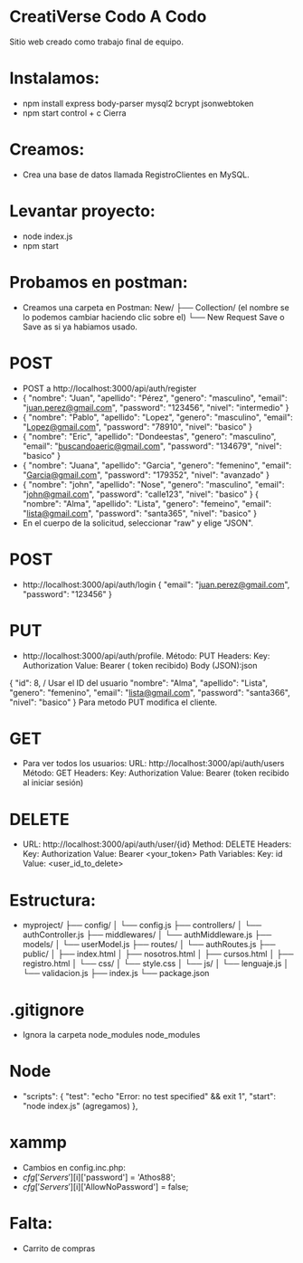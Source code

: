 # CreatiVerse Codo A Codo
Sitio web creado como trabajo final de equipo.

# Instalamos:
* npm install express body-parser mysql2 bcrypt jsonwebtoken
* npm start
control + c Cierra


# Creamos:
* Crea una base de datos llamada RegistroClientes en MySQL.

# Levantar proyecto:
* node index.js
* npm start

# Probamos en postman:
* Creamos una carpeta en Postman:
New/
├── Collection/  (el nombre se lo podemos cambiar haciendo clic sobre el)
   └── New Request
Save o Save as si ya habiamos usado.

 # POST
* POST a http://localhost:3000/api/auth/register
* {
  "nombre": "Juan",
  "apellido": "Pérez",
  "genero": "masculino",
  "email": "juan.perez@gmail.com",
  "password": "123456",
  "nivel": "intermedio"
}
* {
  "nombre": "Pablo",
  "apellido": "Lopez",
  "genero": "masculino",
  "email": "Lopez@gmail.com",
  "password": "78910",
  "nivel": "basico"
}
* {
  "nombre": "Eric",
  "apellido": "Dondeestas",
  "genero": "masculino",
  "email": "buscandoaeric@gmail.com",
  "password": "134679",
  "nivel": "basico"
}
* {
  "nombre": "Juana",
  "apellido": "Garcia",
  "genero": "femenino",
  "email": "Garcia@gmail.com",
  "password": "179352",
  "nivel": "avanzado"
}
* {
  "nombre": "john",
  "apellido": "Nose",
  "genero": "masculino",
  "email": "john@gmail.com",
  "password": "calle123",
  "nivel": "basico"
}
{
  "nombre": "Alma",
  "apellido": "Lista",
  "genero": "femeino",
  "email": "lista@gmail.com",
  "password": "santa365",
  "nivel": "basico"
}
* En el cuerpo de la solicitud, seleccionar "raw" y elige "JSON".

# POST
* http://localhost:3000/api/auth/login
{
  "email": "juan.perez@gmail.com",
  "password": "123456"
}

# PUT
* http://localhost:3000/api/auth/profile.
Método: PUT
Headers:
Key: Authorization
Value: Bearer <TOKEN> ( token recibido)
Body (JSON):json

{
 "id": 8, / Usar el ID del usuario
  "nombre": "Alma",
  "apellido": "Lista",
  "genero": "femenino",
  "email": "lista@gmail.com",
  "password": "santa366",
  "nivel": "basico"
}
Para metodo PUT modifica el cliente.

# GET
* Para ver todos los usuarios:
URL: http://localhost:3000/api/auth/users
Método: GET
Headers:
Key: Authorization
Value: Bearer <TOKEN> (token recibido al iniciar sesión)

# DELETE 
* URL: http://localhost:3000/api/auth/user/{id}
Method: DELETE
Headers:
Key: Authorization
Value: Bearer <your_token>
Path Variables:
Key: id
Value: <user_id_to_delete>




# Estructura:
* myproject/
├── config/
│   └── config.js
├── controllers/
│   └── authController.js
├── middlewares/
│   └── authMiddleware.js
├── models/
│   └── userModel.js
├── routes/
│   └── authRoutes.js
├── public/
│   ├── index.html
│   ├── nosotros.html
│   ├── cursos.html
│   ├── registro.html
│   └── css/
│       └── style.css
│   └── js/
│       └── lenguaje.js
│       └── validacion.js
├── index.js
└── package.json

# .gitignore
* Ignora la carpeta node_modules
node_modules

# Node
* "scripts": {
    "test": "echo \"Error: no test specified\" && exit 1",
     "start": "node index.js" (agregamos)
},
# xammp
* Cambios en config.inc.php:
* $cfg['Servers'][$i]['password'] = 'Athos88';
* $cfg['Servers'][$i]['AllowNoPassword'] = false;



# Falta:
* Carrito de compras
